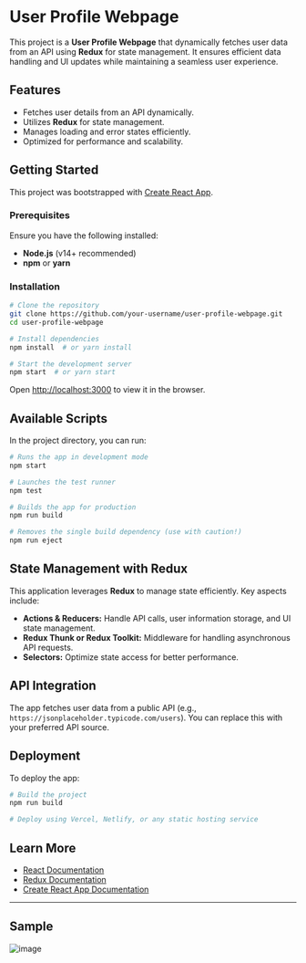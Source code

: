 # User Profile Webpage

This project is a **User Profile Webpage** that dynamically fetches user data from an API using **Redux** for state management. It ensures efficient data handling and UI updates while maintaining a seamless user experience.

## Features

- Fetches user details from an API dynamically.
- Utilizes **Redux** for state management.
- Manages loading and error states efficiently.
- Optimized for performance and scalability.

## Getting Started

This project was bootstrapped with [Create React App](https://github.com/facebook/create-react-app).

### Prerequisites

Ensure you have the following installed:

- **Node.js** (v14+ recommended)
- **npm** or **yarn**

### Installation

```bash
# Clone the repository
git clone https://github.com/your-username/user-profile-webpage.git
cd user-profile-webpage

# Install dependencies
npm install  # or yarn install

# Start the development server
npm start  # or yarn start
```

Open [http://localhost:3000](http://localhost:3000) to view it in the browser.

## Available Scripts

In the project directory, you can run:

```bash
# Runs the app in development mode
npm start

# Launches the test runner
npm test

# Builds the app for production
npm run build

# Removes the single build dependency (use with caution!)
npm run eject
```

## State Management with Redux

This application leverages **Redux** to manage state efficiently. Key aspects include:

- **Actions & Reducers:** Handle API calls, user information storage, and UI state management.
- **Redux Thunk or Redux Toolkit:** Middleware for handling asynchronous API requests.
- **Selectors:** Optimize state access for better performance.

## API Integration

The app fetches user data from a public API (e.g., `https://jsonplaceholder.typicode.com/users`). You can replace this with your preferred API source.

## Deployment

To deploy the app:

```bash
# Build the project
npm run build

# Deploy using Vercel, Netlify, or any static hosting service
```

## Learn More

- [React Documentation](https://reactjs.org/)
- [Redux Documentation](https://redux.js.org/)
- [Create React App Documentation](https://facebook.github.io/create-react-app/docs/getting-started)

---
## Sample

![image](https://github.com/user-attachments/assets/2428288b-f2f8-4f6e-995a-993a8d79bdf7)





